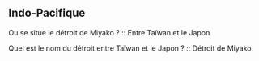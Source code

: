 ## Indo-Pacifique 

Ou se situe le détroit de Miyako ? :: Entre Taïwan et le Japon
<!--ID: 1618494635823-->
Quel est le nom du détroit entre Taïwan et le Japon ? :: Détroit de Miyako
<!--ID: 1618494635830-->
